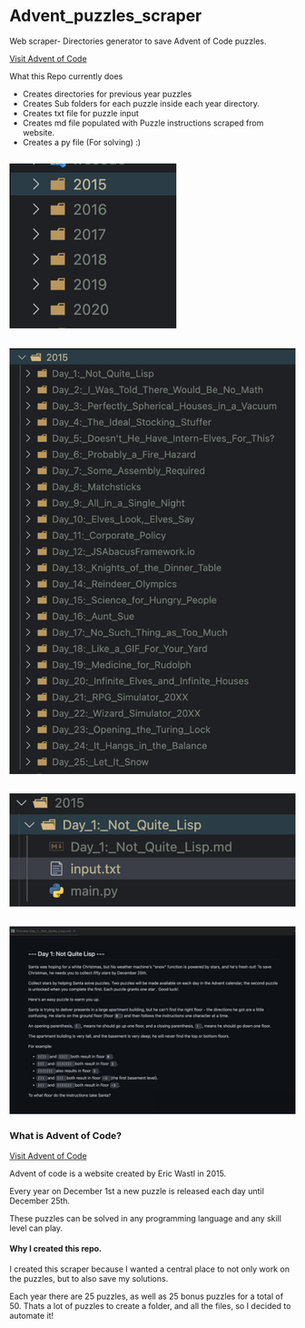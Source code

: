 # Advent_puzzles_scraper
Web scraper- Directories generator to save  Advent of Code puzzles.

[Visit Advent of Code](https://adventofcode.com)

What this Repo currently does

- Creates directories for previous year puzzles
- Creates Sub folders for each puzzle inside each year directory.
- Creates txt file for puzzle input
- Creates md file populated with Puzzle instructions scraped from website.
- Creates a py file (For solving) :) 



![Directories by year](images/year_directories.png)
---
![Alt text](images/puzzle_sub_directories.png)
---
![Alt text](images/puzzle_file.png)
---
![Alt text](images/puzzle_readme.png)
---


### What is Advent of Code?
[Visit Advent of Code](https://adventofcode.com)

Advent of code is a website created by Eric Wastl in 2015.

Every year on December 1st a new puzzle is released each day until December 25th. 

These puzzles can be solved in any programming language and any skill level can play. 



#### Why I created this repo.
I created this scraper because I wanted a central place to not only work on the puzzles, but to also save my solutions. 

Each year there are 25 puzzles, as well as 25 bonus puzzles for a total of 50. Thats a lot of puzzles to create a folder, and all the files, so I decided to automate it! 




